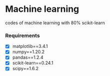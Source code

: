 # Machine learning

codes of machine learning with 80% scikit-learn


### Requirements

- [x] matplotlib==3.4.1
- [x] numpy==1.20.2
- [x] pandas==1.2.4
- [x] scikit-learn==0.24.1
- [x] scipy==1.6.2 
